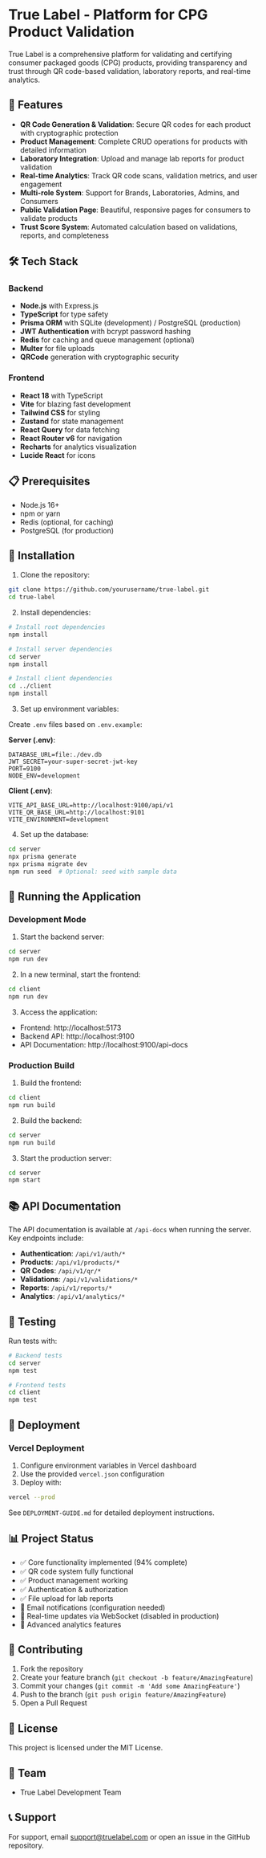# True Label - Platform for CPG Product Validation

True Label is a comprehensive platform for validating and certifying consumer packaged goods (CPG) products, providing transparency and trust through QR code-based validation, laboratory reports, and real-time analytics.

## 🚀 Features

- **QR Code Generation & Validation**: Secure QR codes for each product with cryptographic protection
- **Product Management**: Complete CRUD operations for products with detailed information
- **Laboratory Integration**: Upload and manage lab reports for product validation
- **Real-time Analytics**: Track QR code scans, validation metrics, and user engagement
- **Multi-role System**: Support for Brands, Laboratories, Admins, and Consumers
- **Public Validation Page**: Beautiful, responsive pages for consumers to validate products
- **Trust Score System**: Automated calculation based on validations, reports, and completeness

## 🛠️ Tech Stack

### Backend
- **Node.js** with Express.js
- **TypeScript** for type safety
- **Prisma ORM** with SQLite (development) / PostgreSQL (production)
- **JWT Authentication** with bcrypt password hashing
- **Redis** for caching and queue management (optional)
- **Multer** for file uploads
- **QRCode** generation with cryptographic security

### Frontend
- **React 18** with TypeScript
- **Vite** for blazing fast development
- **Tailwind CSS** for styling
- **Zustand** for state management
- **React Query** for data fetching
- **React Router v6** for navigation
- **Recharts** for analytics visualization
- **Lucide React** for icons

## 📋 Prerequisites

- Node.js 16+ 
- npm or yarn
- Redis (optional, for caching)
- PostgreSQL (for production)

## 🔧 Installation

1. Clone the repository:
```bash
git clone https://github.com/yourusername/true-label.git
cd true-label
```

2. Install dependencies:
```bash
# Install root dependencies
npm install

# Install server dependencies
cd server
npm install

# Install client dependencies
cd ../client
npm install
```

3. Set up environment variables:

Create `.env` files based on `.env.example`:

**Server (.env)**:
```env
DATABASE_URL=file:./dev.db
JWT_SECRET=your-super-secret-jwt-key
PORT=9100
NODE_ENV=development
```

**Client (.env)**:
```env
VITE_API_BASE_URL=http://localhost:9100/api/v1
VITE_QR_BASE_URL=http://localhost:9101
VITE_ENVIRONMENT=development
```

4. Set up the database:
```bash
cd server
npx prisma generate
npx prisma migrate dev
npm run seed  # Optional: seed with sample data
```

## 🚀 Running the Application

### Development Mode

1. Start the backend server:
```bash
cd server
npm run dev
```

2. In a new terminal, start the frontend:
```bash
cd client
npm run dev
```

3. Access the application:
- Frontend: http://localhost:5173
- Backend API: http://localhost:9100
- API Documentation: http://localhost:9100/api-docs

### Production Build

1. Build the frontend:
```bash
cd client
npm run build
```

2. Build the backend:
```bash
cd server
npm run build
```

3. Start the production server:
```bash
cd server
npm start
```

## 📚 API Documentation

The API documentation is available at `/api-docs` when running the server. Key endpoints include:

- **Authentication**: `/api/v1/auth/*`
- **Products**: `/api/v1/products/*`
- **QR Codes**: `/api/v1/qr/*`
- **Validations**: `/api/v1/validations/*`
- **Reports**: `/api/v1/reports/*`
- **Analytics**: `/api/v1/analytics/*`

## 🧪 Testing

Run tests with:
```bash
# Backend tests
cd server
npm test

# Frontend tests
cd client
npm test
```

## 🚢 Deployment

### Vercel Deployment

1. Configure environment variables in Vercel dashboard
2. Use the provided `vercel.json` configuration
3. Deploy with:
```bash
vercel --prod
```

See `DEPLOYMENT-GUIDE.md` for detailed deployment instructions.

## 📊 Project Status

- ✅ Core functionality implemented (94% complete)
- ✅ QR code system fully functional
- ✅ Product management working
- ✅ Authentication & authorization
- ✅ File upload for lab reports
- 🚧 Email notifications (configuration needed)
- 🚧 Real-time updates via WebSocket (disabled in production)
- 🚧 Advanced analytics features

## 🤝 Contributing

1. Fork the repository
2. Create your feature branch (`git checkout -b feature/AmazingFeature`)
3. Commit your changes (`git commit -m 'Add some AmazingFeature'`)
4. Push to the branch (`git push origin feature/AmazingFeature`)
5. Open a Pull Request

## 📄 License

This project is licensed under the MIT License.

## 👥 Team

- True Label Development Team

## 📞 Support

For support, email support@truelabel.com or open an issue in the GitHub repository.